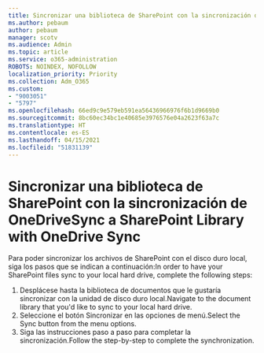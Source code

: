 ```yaml
---
title: Sincronizar una biblioteca de SharePoint con la sincronización de OneDrive
ms.author: pebaum
author: pebaum
manager: scotv
ms.audience: Admin
ms.topic: article
ms.service: o365-administration
ROBOTS: NOINDEX, NOFOLLOW
localization_priority: Priority
ms.collection: Adm_O365
ms.custom:
- "9003051"
- "5797"
ms.openlocfilehash: 66ed9c9e579eb591ea56436966976f6b1d9669b0
ms.sourcegitcommit: 8bc60ec34bc1e40685e3976576e04a2623f63a7c
ms.translationtype: HT
ms.contentlocale: es-ES
ms.lasthandoff: 04/15/2021
ms.locfileid: "51831139"
---
```

# <a name="sync-a-sharepoint-library-with-onedrive-sync"></a><span data-ttu-id="35e4a-102">Sincronizar una biblioteca de SharePoint con la sincronización de OneDrive</span><span class="sxs-lookup"><span data-stu-id="35e4a-102">Sync a SharePoint Library with OneDrive Sync</span></span>

<span data-ttu-id="35e4a-103">Para poder sincronizar los archivos de SharePoint con el disco duro local, siga los pasos que se indican a continuación:</span><span class="sxs-lookup"><span data-stu-id="35e4a-103">In order to have your SharePoint files sync to your local hard drive, complete the following steps:</span></span>

1. <span data-ttu-id="35e4a-104">Desplácese hasta la biblioteca de documentos que le gustaría sincronizar con la unidad de disco duro local.</span><span class="sxs-lookup"><span data-stu-id="35e4a-104">Navigate to the document library that you'd like to sync to your local hard drive.</span></span>
2. <span data-ttu-id="35e4a-105">Seleccione el botón Sincronizar en las opciones de menú.</span><span class="sxs-lookup"><span data-stu-id="35e4a-105">Select the Sync button from the menu options.</span></span>
3. <span data-ttu-id="35e4a-106">Siga las instrucciones paso a paso para completar la sincronización.</span><span class="sxs-lookup"><span data-stu-id="35e4a-106">Follow the step-by-step to complete the synchronization.</span></span>